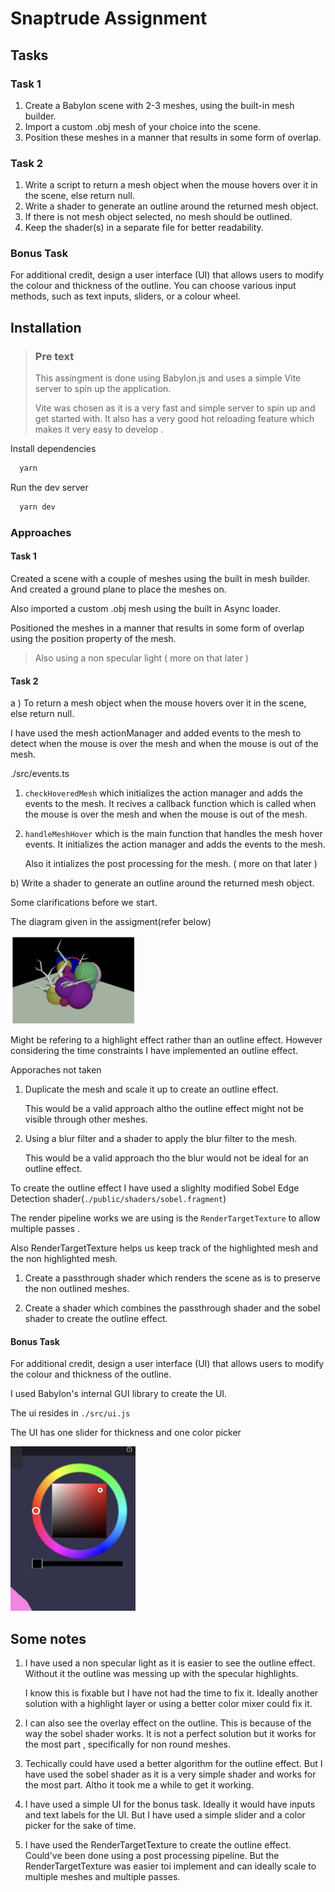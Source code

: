 # Snaptrude Assignment


## Tasks
### Task 1
1. Create a Babylon scene with 2-3 meshes, using the built-in mesh builder.
2. Import a custom .obj mesh of your choice into the scene.
3. Position these meshes in a manner that results in some form of overlap.

### Task 2
1. Write a script to return a mesh object when the mouse hovers over it in the scene, else return null.
2. Write a shader to generate an outline around the returned mesh object.
3. If there is not mesh object selected, no mesh should be outlined.
4. Keep the shader(s) in a separate file for better readability.

### Bonus Task
For additional credit, design a user interface (UI) that allows users to modify the colour and thickness of the outline.
You can choose various input methods, such as text inputs, sliders, or a colour wheel.

## Installation

> ### Pre text
> This assingment is done using Babylon.js and uses a simple Vite server to spin up the application.
>
>Vite was chosen as it is a very fast and simple server to spin up and get started with. It also has a very good hot reloading feature which makes it very easy to develop .



Install dependencies
```bash
  yarn
```
Run the dev server
```bash
  yarn dev
```



### Approaches 



#### Task 1

Created a scene with a couple of meshes using the built in mesh builder. And created a ground plane to place the meshes on.

Also imported a custom .obj mesh using the built in Async loader. 

Positioned the meshes in a manner that results in some form of overlap using the position property of the mesh.

> Also using a non specular light ( more on that later )


#### Task 2

a ) To return a mesh object when the mouse hovers over it in the scene, else return null.

I have used the mesh actionManager and added events to the mesh to detect when the mouse is over the mesh and when the mouse is out of the mesh.

./src/events.ts

1.  `checkHoveredMesh` which initializes the action manager and adds the events to the mesh.
It recives a callback function which is called when the mouse is over the mesh and when the mouse is out of the mesh.

2. `handleMeshHover` which is the main function that handles the mesh hover events. It initializes the action manager and adds the events to the mesh.

    Also it intializes the post processing for the mesh. ( more on that later )




b) Write a shader to generate an outline around the returned mesh object.


Some clarifications before we start.

The diagram given in the assigment(refer below)

<img src="./assignment.png" alt="outline" width="200"/>


Might be refering to a highlight effect rather than an outline effect. However considering the time constraints I have implemented an outline effect.


Apporaches not taken

1) Duplicate the mesh and scale it up to create an outline effect.

    This would be a valid approach altho the outline effect might not be visible through other meshes.

2) Using a blur filter and a shader to apply the blur filter to the mesh.

    This would be a valid approach tho the blur would not be ideal for an outline effect.



To create the outline effect I have used a slighlty modified Sobel Edge Detection shader(`./public/shaders/sobel.fragment`)

The render pipeline works we are using is the `RenderTargetTexture` to allow multiple passes . 

Also RenderTargetTexture helps us keep track of the highlighted mesh and the non highlighted mesh.


1. Create a passthrough shader which renders the scene as is to preserve the non outlined meshes.

2. Create a shader which combines the passthrough shader and the sobel shader to create the outline effect.






#### Bonus Task

For additional credit, design a user interface (UI) that allows users to modify the colour and thickness of the outline.


I used Babylon's internal GUI library to create the UI.

The ui resides in `./src/ui.js`

The UI has one slider for thickness and one color picker 

<img src="./slider.png" alt="outline" width="200"/>



## Some notes

1. I have used a non specular light as it is easier to see the outline effect. Without it the outline was messing up with the specular highlights.

    I know this is fixable but I have not had the time to fix it. Ideally another solution with a highlight layer or using a better color mixer could fix it. 


2. I can also see the overlay effect on the outline. This is because of the way the sobel shader works. It is not a perfect solution but it works for the most part , specifically for non round meshes.


3. Techically could have used a better algorithm for the outline effect. But I have used the sobel shader as it is a very simple shader and works for the most part. Altho it took me a while to get it working.


4. I have used a simple UI for the bonus task. Ideally it would have inputs and text labels for the UI. But I have used a simple slider and a color picker for the sake of time.


5. I have used the RenderTargetTexture to create the outline effect. Could've been done using a post processing pipeline. But the RenderTargetTexture was easier toi implement and can ideally scale to multiple meshes and multiple passes.


